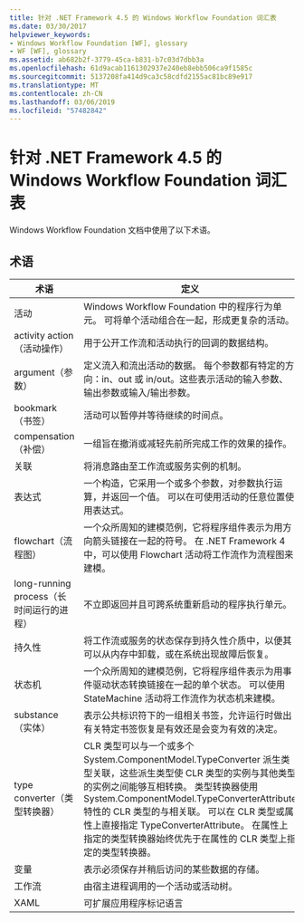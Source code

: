 ```yaml
---
title: 针对 .NET Framework 4.5 的 Windows Workflow Foundation 词汇表
ms.date: 03/30/2017
helpviewer_keywords:
- Windows Workflow Foundation [WF], glossary
- WF [WF], glossary
ms.assetid: ab682b2f-3779-45ca-b831-b7c03d7dbb3a
ms.openlocfilehash: 61d9acab1161302937e240eb8ebb506ca9f1585c
ms.sourcegitcommit: 5137208fa414d9ca3c58cdfd2155ac81bc89e917
ms.translationtype: MT
ms.contentlocale: zh-CN
ms.lasthandoff: 03/06/2019
ms.locfileid: "57482842"
---
```

# <a name="windows-workflow-foundation-glossary-for-net-framework-45"></a>针对 .NET Framework 4.5 的 Windows Workflow Foundation 词汇表

Windows Workflow Foundation 文档中使用了以下术语。

## <a name="terms"></a>术语

|术语|定义|
|----------|----------------|
|活动|Windows Workflow Foundation 中的程序行为单元。 可将单个活动组合在一起，形成更复杂的活动。|
|activity action（活动操作）|用于公开工作流和活动执行的回调的数据结构。|
|argument（参数）|定义流入和流出活动的数据。 每个参数都有特定的方向：in、out 或 in/out。这些表示活动的输入参数、输出参数或输入/输出参数。|
|bookmark（书签）|活动可以暂停并等待继续的时间点。|
|compensation（补偿）|一组旨在撤消或减轻先前所完成工作的效果的操作。|
|关联|将消息路由至工作流或服务实例的机制。|
|表达式|一个构造，它采用一个或多个参数，对参数执行运算，并返回一个值。 可以在可使用活动的任意位置使用表达式。|
|flowchart（流程图）|一个众所周知的建模范例，它将程序组件表示为用方向箭头链接在一起的符号。  在 .NET Framework 4 中，可以使用 Flowchart 活动将工作流作为流程图来建模。|
|long-running process（长时间运行的进程）|不立即返回并且可跨系统重新启动的程序执行单元。|
|持久性|将工作流或服务的状态保存到持久性介质中，以便其可以从内存中卸载，或在系统出现故障后恢复。|
|状态机|一个众所周知的建模范例，它将程序组件表示为用事件驱动状态转换链接在一起的单个状态。  可以使用 StateMachine 活动将工作流作为状态机来建模。|
|substance（实体）|表示公共标识符下的一组相关书签，允许运行时做出有关特定书签恢复是有效还是会变为有效的决定。|
|type converter（类型转换器）|CLR 类型可以与一个或多个 System.ComponentModel.TypeConverter 派生类型关联，这些派生类型使 CLR 类型的实例与其他类型的实例之间能够互相转换。 类型转换器使用 System.ComponentModel.TypeConverterAttribute 特性的 CLR 类型的与相关联。  可以在 CLR 类型或属性上直接指定 TypeConverterAttribute。 在属性上指定的类型转换器始终优先于在属性的 CLR 类型上指定的类型转换器。|
|变量|表示必须保存并稍后访问的某些数据的存储。|
|工作流|由宿主进程调用的一个活动或活动树。|
|XAML|可扩展应用程序标记语言|

